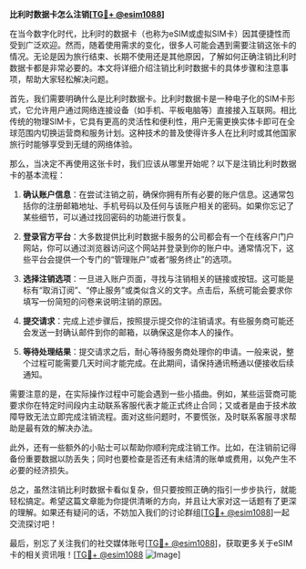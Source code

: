 **比利时数据卡怎么注销[[TG💪+ @esim1088](https://t.me/s/esim1088)]**

在当今数字化时代，比利时的数据卡（也称为eSIM或虚拟SIM卡）因其便捷性而受到广泛欢迎。然而，随着使用需求的变化，很多人可能会遇到需要注销这张卡的情况。无论是因为旅行结束、长期不使用还是其他原因，了解如何正确注销比利时数据卡都是非常必要的。本文将详细介绍注销比利时数据卡的具体步骤和注意事项，帮助大家轻松解决问题。

首先，我们需要明确什么是比利时数据卡。比利时数据卡是一种电子化的SIM卡形式，它允许用户通过网络连接设备（如手机、平板电脑等）直接接入互联网。相比传统的物理SIM卡，它具有更高的灵活性和便利性，用户无需更换实体卡即可在全球范围内切换运营商和服务计划。这种技术的普及使得许多人在比利时或其他国家旅行时能够享受到无缝的网络体验。

那么，当决定不再使用这张卡时，我们应该从哪里开始呢？以下是注销比利时数据卡的基本流程：

1. **确认账户信息**：在尝试注销之前，确保你拥有所有必要的账户信息。这通常包括你的注册邮箱地址、手机号码以及任何与该账户相关的密码。如果你忘记了某些细节，可以通过找回密码的功能进行恢复。

2. **登录官方平台**：大多数提供比利时数据卡服务的公司都会有一个在线客户门户网站，你可以通过浏览器访问这个网站并登录到你的账户中。通常情况下，这些平台会提供一个专门的“管理账户”或者“服务终止”的选项。

3. **选择注销选项**：一旦进入账户页面，寻找与注销相关的链接或按钮。这可能是标有“取消订阅”、“停止服务”或类似含义的文字。点击后，系统可能会要求你填写一份简短的问卷来说明注销的原因。

4. **提交请求**：完成上述步骤后，按照提示提交你的注销请求。有些服务商可能还会发送一封确认邮件到你的邮箱，以确保这是你本人的操作。

5. **等待处理结果**：提交请求之后，耐心等待服务商处理你的申请。一般来说，整个过程可能需要几天时间才能完成。在此期间，请保持通讯畅通以便接收后续通知。

需要注意的是，在实际操作过程中可能会遇到一些小插曲。例如，某些运营商可能要求你在特定时间段内主动联系客服代表才能正式终止合同；又或者是由于技术故障导致无法立即完成注销流程。面对这些问题时，不要慌张，及时联系客服寻求帮助是最有效的解决办法。

此外，还有一些额外的小贴士可以帮助你顺利完成注销工作。比如，在注销前记得备份重要数据以防丢失；同时也要检查是否还有未结清的账单或费用，以免产生不必要的经济损失。

总之，虽然注销比利时数据卡看似复杂，但只要按照正确的指引一步步执行，就能轻松搞定。希望这篇文章能为你提供清晰的方向，并且让大家对这一话题有了更深的理解。如果还有疑问的话，不妨加入我们的讨论群组[[TG💪+ @esim1088](https://t.me/s/esim1088)]一起交流探讨吧！

最后，别忘了关注我们的社交媒体账号[[TG💪+ @esim1088](https://t.me/s/esim1088)]，获取更多关于eSIM卡的相关资讯哦！[[TG💪+ @esim1088](https://t.me/s/esim1088) ![Image](https://i.postimg.cc/4NQfJmqS/Snipaste-2025-05-13-00-14-12.png)]